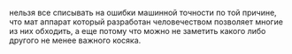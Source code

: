 нельзя все списывать на ошибки машинной точности по той причине, что мат аппарат который разработан человечеством позволяет многие из них обходить, а еще потому что можно не заметить какого либо другого не менее важного косяка.